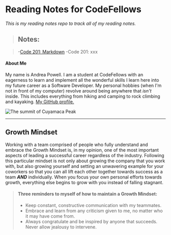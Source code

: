 # Reading Notes for CodeFellows

*This is my reading notes repo to track all of my reading notes.*

>## Notes:

>-[Code 201: Markdown](markdown.md)
>-Code 201: xxx


#### About Me

My name is Andrea Powell. I am a student at CodeFellows with an eagerness to learn and implement all the wonderful skills I learn here into my future career as a Software Developer. My personal hobbies (when I'm not in front of my computer) revolve around being anywhere that *isn't* inside. This includes everything from hiking and camping to rock climbing and kayaking. [My GitHub profile.](https://github.com/Andreavpowell)

![The summit of Cuyamaca Peak](https://previews.dropbox.com/p/thumb/ABN9Q4mpj7kcOw10jebB1Im7V4kVOuDJxs8YkzPUt2oW2kpI8SI_3ajR_AaDVPWfz2iC91_BSP4pJ4LsjL8kvICNbYarsuoa_cv4HKQm-mifW5W5fGy-8zRiNB_LgHyNWyoFxmskUT8HNDzK4izhVXB7tsa0b6b1tFkF8I11ladsRshgYodhvYC2M1GxDduOqEz3-qPjELEtCpgDaNMMa26NKRKJXbQLpWy_tCBGcfwgmCgC0DjtmQ2LIhzlwnLvn74grrfqpX7sTU8q9EJODGCoGi40SnoYV1EVHWE7yQWryt3wZXQjkp9KBZIRD848LTVQ5JnClZIuyQ6cCLmFxPQ8q0kYUw73mBKRcfpymiUcYcsDDuhP4gkzeGnBwAHSA_jXpf6sw0F-DV0HxFiesk8UgdvZ_3WQqmrVnoNClnhtTUDpoXcal5DMtF_JApIHNtI_TQ59iwa4Eb5QX4_l_Fl0pNVwx6Cg_UzNuwDdSzIB6RlV6vQCM8qAp73o3Kz6O7fXgjzCM6UrWnBIy2sPFx2upAtmDfagfrCuZ0iLpGvnBwUm-lDh3BCxyKTWSMqkSUbsG_EH4n_nwf4i8I0bOVxyLjk4c5GSbzdH1IKsJd-G-YFgJvvqutuGWjl5BnQbI1z9znrWHR35tzFoDc4n-QxqBREc9Gcwn4McaEpAAJHw0_SFELjtyPuqR-v4Tls2gqv66XxTshcVt2P2tRWQrQT7IFmkHoB9mhZzDDRQpJG-St1vQrZjxB4OR5FIZs0knMZflMEydFQ_tmfZbsLiUQyNgE-Jg2omTeIFQU6ChZSY8UpPIFCT_kMUdyWfjiunXiBteRb4Gxn5BHEj0kT557qKEceyfwoE3ztTAamzeosxGBW3yUIoAZ4vXuoRK2GMT1a5CbU2RCd2cbe2CEeFvM-3Mjd3A8kAEQKCGs4tep0VMVR2O6gnrKZ2s5mh7AvNuy4/p?fv_content=true&size_mode=5)
____________________________________________________________________________________________________________________________________________________________________

## Growth Mindset

Working with a team comprised of people who fully understand and embrace the Growth Mindset is, in my opinion, one of the most important aspects of leading a successful career regardless of the industry. Following this particular mindset is not only about growing the company that you work with, but also growing yourself and setting an unwavering example for your coworkers so that you can all lift each other together towards success as a team ***AND*** individually. When you focus your own personal efforts towards growth, everything else begins to grow with you instead of falling stagnant. 

>#### Three reminders to myself of how to maintain a Growth Mindset:
>
>- Keep constant, constructive communication with my teammates.
>- Embrace and learn from any criticism given to me, no matter who it may have come from.
>- Always congratulate and be inspired by anyone that succeeds. Never allow jealousy to intervene.


